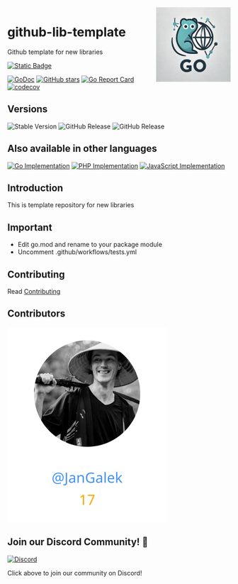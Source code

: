 <img align=right width="168" src="docs/gouef_logo.png">

# github-lib-template
Github template for new libraries

[![Static Badge](https://img.shields.io/badge/Github-jsuef%2Fgithub--lib--template-blue?style=for-the-badge&logo=github&link=github.com%2Fjsuef%2Fgithub-lib-template)](https://github.com/jsuef/github-lib-template)

[![GoDoc](https://pkg.go.dev/badge/github.com/jsuef/github-lib-template.svg)](https://pkg.go.dev/github.com/jsuef/github-lib-template)
[![GitHub stars](https://img.shields.io/github/stars/jsuef/github-lib-template?style=social)](https://github.com/jsuef/github-lib-template/stargazers)
[![Go Report Card](https://goreportcard.com/badge/github.com/jsuef/github-lib-template)](https://goreportcard.com/report/github.com/jsuef/github-lib-template)
[![codecov](https://codecov.io/github/jsuef/github-lib-template/branch/main/graph/badge.svg?token=YUG8EMH6Q8)](https://codecov.io/github/jsuef/github-lib-template)

## Versions
![Stable Version](https://img.shields.io/github/v/release/jsuef/github-lib-template?label=Stable&labelColor=green)
![GitHub Release](https://img.shields.io/github/v/release/jsuef/github-lib-template?label=RC&include_prereleases&filter=*rc*&logoSize=diago)
![GitHub Release](https://img.shields.io/github/v/release/jsuef/github-lib-template?label=Beta&include_prereleases&filter=*beta*&logoSize=diago)

## Also available in other languages

[![Go Implementation](https://img.shields.io/badge/Go-github--lib--template-00ADD8?logo=Go&logoColor=white)](https://github.com/gouef/github-lib-template)
[![PHP Implementation](https://img.shields.io/badge/PHP-github--lib--template-4F5D95?logo=php&logoColor=white)](https://github.com/phpuef/github-lib-template)
[![JavaScript Implementation](https://img.shields.io/badge/JavaScript-github--lib--template-f1e05a?logo=javascript&logoColor=black)](https://github.com/jsuef/github-lib-template)

## Introduction

This is template repository for new libraries

## Important

- Edit go.mod and rename to your package module
- Uncomment .github/workflows/tests.yml

## Contributing

Read [Contributing](CONTRIBUTING.md)

## Contributors

<div>
<span>
  <a href="https://github.com/JanGalek"><img src="https://raw.githubusercontent.com/jsuef/country/refs/heads/contributors-svg/.github/contributors/JanGalek.svg" alt="JanGalek" /></a>
</span>
</div>

## Join our Discord Community! 🎉

[![Discord](https://img.shields.io/discord/1334331501462163509?style=for-the-badge&logo=discord&logoColor=white&logoSize=auto&label=Community%20discord&labelColor=blue&link=https%3A%2F%2Fdiscord.gg%2FwjGqeWFnqK
)](https://discord.gg/wjGqeWFnqK)

Click above to join our community on Discord!

